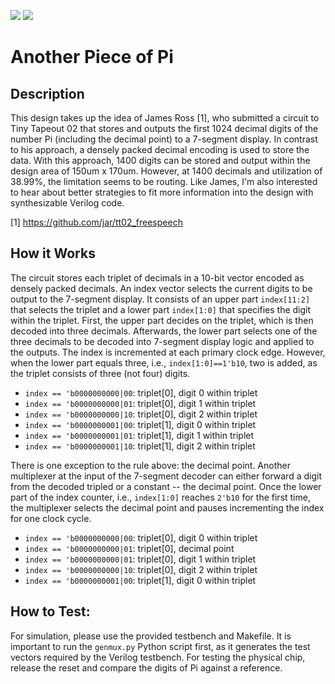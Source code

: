 ![](../../workflows/gds/badge.svg) ![](../../workflows/docs/badge.svg)

# Another Piece of Pi

## Description
This design takes up the idea of James Ross [1], who submitted a circuit to Tiny Tapeout 02 that stores and outputs the first 1024 decimal digits of the number Pi (including the decimal point) to a 7-segment display. In contrast to his approach, a densely packed decimal encoding is used to store the data. With this approach, 1400 digits can be stored and output within the design area of 150um x 170um. However, at 1400 decimals and utilization of 38.99%, the limitation seems to be routing. Like James, I'm also interested to hear about better strategies to fit more information into the design with synthesizable Verilog code.

[1] https://github.com/jar/tt02_freespeech

## How it Works

The circuit stores each triplet of decimals in a 10-bit vector encoded as densely packed decimals. An index vector selects the current digits to be output to the 7-segment display. It consists of an upper part `index[11:2]` that selects the triplet and a lower part `index[1:0]` that specifies the digit within the triplet. First, the upper part decides on the triplet, which is then decoded into three decimals. Afterwards, the lower part selects one of the three decimals to be decoded into 7-segment display logic and applied to the outputs. The index is incremented at each primary clock edge. However, when the lower part equals three, i.e., `index[1:0]==1'b10`, two is added, as the triplet consists of three (not four) digits.

- `index == 'b0000000000|00`: triplet[0], digit 0 within triplet  
- `index == 'b0000000000|01`: triplet[0], digit 1 within triplet  
- `index == 'b0000000000|10`: triplet[0], digit 2 within triplet  
- `index == 'b0000000001|00`: triplet[1], digit 0 within triplet  
- `index == 'b0000000001|01`: triplet[1], digit 1 within triplet  
- `index == 'b0000000001|10`: triplet[1], digit 2 within triplet

There is one exception to the rule above: the decimal point. Another multiplexer at the input of the 7-segment decoder can either forward a digit from the decoded tripled or a constant -- the decimal point. Once the lower part of the index counter, i.e., `index[1:0]` reaches `2'b10` for the first time, the multiplexer selects the decimal point and pauses incrementing the index for one clock cycle.

- `index == 'b0000000000|00`: triplet[0], digit 0 within triplet  
- `index == 'b0000000000|01`: triplet[0], decimal point
- `index == 'b0000000000|01`: triplet[0], digit 1 within triplet  
- `index == 'b0000000000|10`: triplet[0], digit 2 within triplet  
- `index == 'b0000000001|00`: triplet[1], digit 0 within triplet

## How to Test:
For simulation, please use the provided testbench and Makefile. It is important to run the `genmux.py` Python script first, as it generates the test vectors required by the Verilog testbench. For testing the physical chip, release the reset and compare the digits of Pi against a reference.
